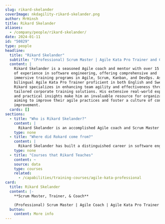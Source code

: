 ```yaml
---
slug: rikard-skelander
coverImage: nkdagility-rikard-skelander.png
author: MrHinsh
title: Rikard Skelander
aliases:
  - /company/people/rikard-skelander/
date: 2024-01-11
id: "50829"
type: people
headline:
  title: "Rikard Skelander"
  subtitle: "(Professional) Scrum Master | Agile Kata Pro Trainer and Coach"
  content: |
    Rikard Skelander is a seasoned Agile coach and mentor with over 15 years
    of experience in software engineering, offering comprehensive and
    immersive training programs in Agile, Scrum, Kanban, and DevOps. As a
    bilingual Agile Kata Pro Trainer proficient in both English and Swedish,
    Rikard specializes in enhancing team agility and effectiveness through
    tailored corporate training solutions. His extensive real-world experience
    and practical insights make him an invaluable resource for organizations
    aiming to improve their agile practices and foster a culture of continuous
    improvement.
  cards: []
sections:
  - title: "Who is Rikard Skelander?"
    content: |
      Rikard Skelander is an accomplished Agile coach and Scrum Master with over 15 years of experience in software engineering. He has served in various roles, including tester, test lead, and Scrum Master at Trygg-Hansa, one of Sweden's largest insurance companies. As an Agile Kata Pro Trainer, Rikard specializes in teaching the Agile Kata pattern, helping teams enhance their business agility through interactive and immersive training sessions.\r\n\r\nIn addition to his professional background, Rikard is a former high school teacher and a seasoned martial arts instructor. These experiences have enriched his teaching philosophy, emphasizing practical application, discipline, and continuous learning. Fluent in both English and Swedish, Rikard also contributes to the Agile community by providing bilingual training sessions and translating Agile materials into Swedish​.
    type: none
  - title: "Where did Rokard come from?"
    content: |
      Rikard Skelander has built a distinguished career in software engineering and Agile methodologies over the past 15 years. Starting as a tester and test lead, Rikard transitioned into Agile roles, becoming a certified Scrum Master. He currently serves as a Scrum Master at Trygg-Hansa, one of Sweden's largest insurance companies, where he helps teams adopt Agile practices to improve efficiency and product quality. Rikard's expertise extends to being an Agile Kata Pro Trainer, where he teaches the Agile Kata pattern through immersive and interactive training sessions, designed to enhance business agility and continuous improvement.\r\n\r\nIn addition to his professional achievements, Rikard is fluent in both English and Swedish, allowing him to offer bilingual training sessions. He has also contributed to the Agile community by translating the Agile Kata into Swedish. His background as a former high school teacher and martial arts instructor enriches his teaching philosophy, emphasizing practical application, discipline, and continuous learning. Rikard's comprehensive training and coaching services have made him a valuable asset to organizations seeking to improve their Agile practices​.
    type: none
  - title: "Courses that Rikard Teaches"
    content: ~
    source: data
    type: courses
    related:
      - /capabilities/training-courses/agile-kata-professional
card:
  title: Rikard Skelander
  content: |-
    **Scrum Master, Trainer, & Coach**

    (Professional) Scrum Master | Agile Coach | Agile Kata Pro Trainer
  button:
    content: More info
---
```

